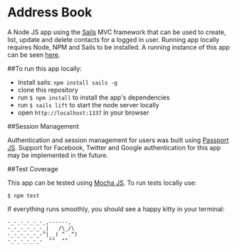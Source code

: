 # Address Book

A Node JS app using the [Sails](http://sailsjs.org) MVC framework that can be used to create, list, update and delete contacts for a logged in user. Running app locally requires Node, NPM and Sails to be installed. A running instance of this app can be seen [here](http://ec2-52-88-58-45.us-west-2.compute.amazonaws.com/).

##To run this app locally:

* Install sails: `npm install sails -g`
* clone this repository 
* run `$ npm install` to install the app's dependencies
* run `$ sails lift` to start the node server locally
* open `http://localhost:1337` in your browser

##Session Management

Authentication and session management for users was built using [Passport JS](http://passportjs.org/). Support for Facebook, Twitter and Google authentication for this app may be implemented in the future. 

##Test Coverage

This app can be tested using [Mocha JS](https://mochajs.org/). To run tests locally use:

`$ npm test`

If everything runs smoothly, you should see a happy kitty in your terminal: 

```
-_-_-_-_-_-_,------,
-_-_-_-_-_-_|   /\_/\
-_-_-_-_-_-^|__( ^ .^)
-_-_-_-_-_-  ""  ""
```

